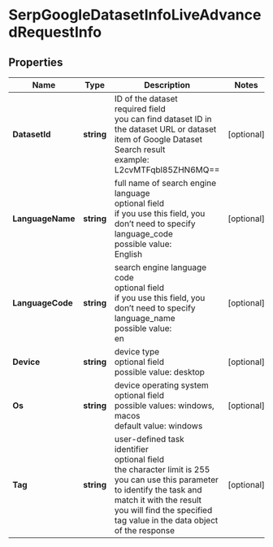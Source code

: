 # SerpGoogleDatasetInfoLiveAdvancedRequestInfo


## Properties

| Name | Type | Description | Notes |
|------------ | ------------- | ------------- | -------------|
**DatasetId** | **string** | ID of the dataset<br>required field<br>you can find dataset ID in the dataset URL or dataset item of Google Dataset Search result<br>example:<br>L2cvMTFqbl85ZHN6MQ== |[optional]|
**LanguageName** | **string** | full name of search engine language<br>optional field<br>if you use this field, you don’t need to specify language_code<br>possible value:<br>English |[optional]|
**LanguageCode** | **string** | search engine language code<br>optional field<br>if you use this field, you don’t need to specify language_name<br>possible value:<br>en |[optional]|
**Device** | **string** | device type<br>optional field<br>possible value: desktop |[optional]|
**Os** | **string** | device operating system<br>optional field<br>possible values: windows, macos<br>default value: windows |[optional]|
**Tag** | **string** | user-defined task identifier<br>optional field<br>the character limit is 255<br>you can use this parameter to identify the task and match it with the result<br>you will find the specified tag value in the data object of the response |[optional]|